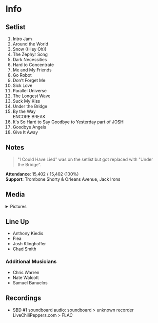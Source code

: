 # Info

## Setlist

1. Intro Jam
2. Around the World
3. Snow ((Hey Oh))
4. The Zephyr Song
5. Dark Necessities
6. Hard to Concentrate
7. Me and My Friends
8. Go Robot
9. Don't Forget Me
10. Sick Love
11. Parallel Universe
12. The Longest Wave
13. Suck My Kiss
14. Under the Bridge
15. By the Way
<br> ENCORE BREAK
16. It's So Hard to Say Goodbye to Yesterday part of JOSH
17. Goodbye Angels
18. Give It Away

## Notes

> "I Could Have Lied" was on the setlist but got replaced with "Under the Bridge".

**Attendance**: 15,402 / 15,402 (100%)
<br>
**Support**: Trombone Shorty & Orleans Avenue, Jack Irons

## Media 

<details>
  <summary>Pictures</summary>
  <!--<img alt="Setlist" title="Setlist" src="_.jpg" height="200" />
  <img alt="Clipping" title="Clipping" src="_.jpg" height="200" />
  <img alt="Flyer" title="Flyer" src="_.jpg" height="200" />-->
</details>

## Line Up

* Anthony Kiedis
* Flea
* Josh Klinghoffer
* Chad Smith

### Additional Musicians

* Chris Warren  
* Nate Walcott  
* Samuel Banuelos

## Recordings

* SBD #1 soundboard audio: soundboard > unknown recorder LiveChiliPeppers.com > FLAC
